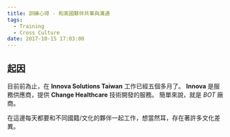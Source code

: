 ```yaml
---
title: 訓練心得 - 和美國夥伴共事與溝通
tags:
  - Training
  - Cross Culture
date: 2017-10-15 17:03:00
---
```


## 起因
目前前為止，在 **Innova Solutions Taiwan** 工作已經五個多月了。 **Innova** 是服務供應商，提供 **Change Healthcare** 技術開發的服務。 簡單來說，就是 *BOT* 廠商。

在這邊每天都要和不同國籍/文化的夥伴一起工作，想當然耳，存在著許多文化差異。